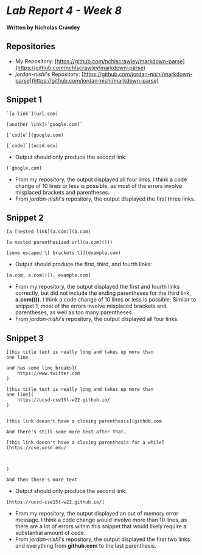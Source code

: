 # *Lab Report 4 - Week 8*
**Written by Nicholas Crawley**

## Repositories
* My Repository: [https://github.com/nchlscrawley/markdown-parse](https://github.com/nchlscrawley/markdown-parse)
* *jordan-nishi*'s Repository: [https://github.com/jordan-nishi/markdown-parse](https://github.com/jordan-nishi/markdown-parse)

## Snippet 1
```
`[a link`](url.com)

[another link](`google.com)`

[`cod[e`](google.com)

[`code]`](ucsd.edu)
```
* Output should only produce the second link:
```
[`google.com]
```
* From my repository, the output displayed all four links. I think a code change of 10 lines or less is possible, as most of the errors involve misplaced brackets and parentheses.
* From *jordan-nishi*'s repository, the output displayed the first three links.

## Snippet 2
```
[a [nested link](a.com)](b.com)

[a nested parenthesized url](a.com(()))

[some escaped \[ brackets \]](example.com)
```
* Output should produce the first, third, and fourth links:
```
[a.com, a.com(()), example.com]
```
* From my repository, the output displayed the first and fourth links correctly, but did not include the ending parentheses for the third link, **a.com(())**. I think a code change of 10 lines or less is possible. Similar to snippet 1, most of the errors involve misplaced brackets and parentheses, as well as too many parentheses.
* From *jordan-nishi*'s repository, the output displayed all four links.

## Snippet 3
```
[this title text is really long and takes up more than 
one line

and has some line breaks](
    https://www.twitter.com
)

[this title text is really long and takes up more than 
one line](
    https://ucsd-cse15l-w22.github.io/
)


[this link doesn't have a closing parenthesis](github.com

And there's still some more text after that.

[this link doesn't have a closing parenthesis for a while](https://cse.ucsd.edu/



)

And then there's more text
```
* Output should only produce the second link:
```
[https://ucsd-cse15l-w22.github.io/]
```
* From my repository, the output displayed an out of memory error message. I think a code change would involve more than 10 lines, as there are a lot of errors within this snippet that would likely require a substantial amount of code.
* From *jordan-nishi*'s repository, the output displayed the first two links and everything from **github.com** to the last parenthesis.
